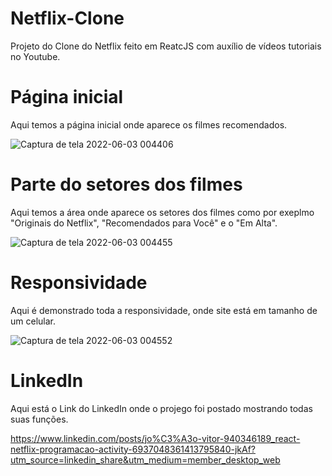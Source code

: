 # Netflix-Clone
Projeto do Clone do Netflix feito em ReatcJS com auxílio de vídeos tutoriais no Youtube.

# Página inicial 
Aqui temos a página inicial onde aparece os filmes recomendados.

![Captura de tela 2022-06-03 004406](https://user-images.githubusercontent.com/99853352/171782557-c458bcfe-334d-4765-b624-e444eb18c601.png)

# Parte do setores dos filmes

Aqui temos a área onde aparece os setores dos filmes como por exeplmo "Originais do Netflix", "Recomendados para Você" e o "Em Alta".

![Captura de tela 2022-06-03 004455](https://user-images.githubusercontent.com/99853352/171782850-f2bf8493-8d9a-4b6e-b26f-dc9f6ffd4ab3.png)

# Responsividade 

Aqui é demonstrado toda a responsividade, onde site está em tamanho de um celular. 

![Captura de tela 2022-06-03 004552](https://user-images.githubusercontent.com/99853352/171783007-a1b8690f-beb3-467b-b635-c53c0365fb01.png)

# LinkedIn 

Aqui está o Link do LinkedIn onde o projego foi postado mostrando todas suas funções.

https://www.linkedin.com/posts/jo%C3%A3o-vitor-940346189_react-netflix-programacao-activity-6937048361413795840-jkAf?utm_source=linkedin_share&utm_medium=member_desktop_web

